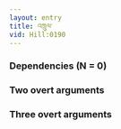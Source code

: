 ```yaml
---
layout: entry
title: འཁྲུལ་
vid: Hill:0190
---
```

### Dependencies (N = 0)


### Two overt arguments


### Three overt arguments
